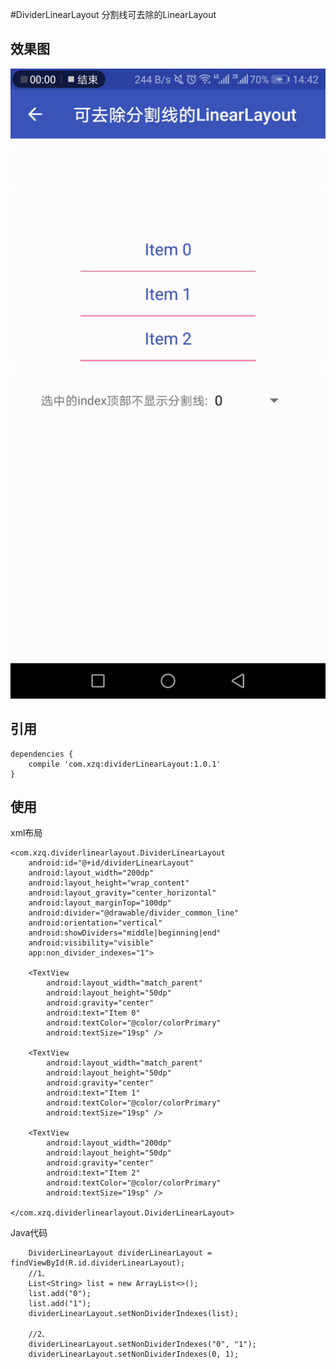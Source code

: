

#DividerLinearLayout
分割线可去除的LinearLayout


## 效果图
![Screenshots](https://github.com/xzq0125/XzqLib/blob/master/dividerlinearlayout/dividerlinearlayout.gif)


## 引用

    dependencies {
        compile 'com.xzq:dividerLinearLayout:1.0.1'
    }


## 使用
xml布局

    <com.xzq.dividerlinearlayout.DividerLinearLayout
        android:id="@+id/dividerLinearLayout"
        android:layout_width="200dp"
        android:layout_height="wrap_content"
        android:layout_gravity="center_horizontal"
        android:layout_marginTop="100dp"
        android:divider="@drawable/divider_common_line"
        android:orientation="vertical"
        android:showDividers="middle|beginning|end"
        android:visibility="visible"
        app:non_divider_indexes="1">

        <TextView
            android:layout_width="match_parent"
            android:layout_height="50dp"
            android:gravity="center"
            android:text="Item 0"
            android:textColor="@color/colorPrimary"
            android:textSize="19sp" />

        <TextView
            android:layout_width="match_parent"
            android:layout_height="50dp"
            android:gravity="center"
            android:text="Item 1"
            android:textColor="@color/colorPrimary"
            android:textSize="19sp" />

        <TextView
            android:layout_width="200dp"
            android:layout_height="50dp"
            android:gravity="center"
            android:text="Item 2"
            android:textColor="@color/colorPrimary"
            android:textSize="19sp" />

    </com.xzq.dividerlinearlayout.DividerLinearLayout>
    
    
Java代码

        DividerLinearLayout dividerLinearLayout = findViewById(R.id.dividerLinearLayout);
        //1、
        List<String> list = new ArrayList<>();
        list.add("0");
        list.add("1");
        dividerLinearLayout.setNonDividerIndexes(list);
        
        //2、
        dividerLinearLayout.setNonDividerIndexes("0", "1");
        dividerLinearLayout.setNonDividerIndexes(0, 1);


